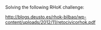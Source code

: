 Solving the following RHoK challenge:

http://blogs.deusto.es/rhok-bilbao/wp-content/uploads/2012/11/retocivicorhok.pdf
